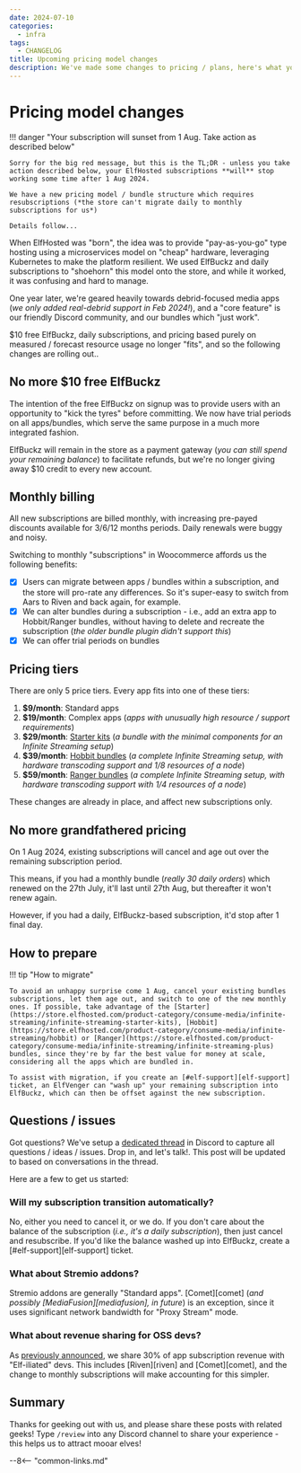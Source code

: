 ```yaml
---
date: 2024-07-10
categories:
  - infra
tags:
  - CHANGELOG
title: Upcoming pricing model changes
description: We've made some changes to pricing / plans, here's what you need to know
---
```


# Pricing model changes

!!! danger "Your subscription will sunset from 1 Aug. Take action as described below"

    Sorry for the big red message, but this is the TL;DR - unless you take action described below, your ElfHosted subscriptions **will** stop working some time after 1 Aug 2024. 
    
    We have a new pricing model / bundle structure which requires resubscriptions (*the store can't migrate daily to monthly subscriptions for us*)

    Details follow...

When ElfHosted was "born", the idea was to provide "pay-as-you-go" type hosting using a microservices model on "cheap" hardware, leveraging Kubernetes to make the platform resilient. We used ElfBuckz and daily subscriptions to "shoehorn" this model onto the store, and while it worked, it was confusing and hard to manage.

One year later, we're geared heavily towards debrid-focused media apps (*we only added real-debrid support in Feb 2024!*), and a "core feature" is our friendly Discord community, and our bundles which "just work".

$10 free ElfBuckz, daily subscriptions, and pricing based purely on measured / forecast resource usage no longer "fits", and so the following changes are rolling out..

<!-- more -->

## No more $10 free ElfBuckz

The intention of the free ElfBuckz on signup was to provide users with an opportunity to "kick the tyres" before committing. We now have trial periods on all apps/bundles, which serve the same purpose in a much more integrated fashion. 

ElfBuckz will remain in the store as a payment gateway (*you can still spend your remaining balance*) to facilitate refunds, but we're no longer giving away $10 credit to every new account.

## Monthly billing

All new subscriptions are billed monthly, with increasing pre-payed discounts available for 3/6/12 months periods. Daily renewals were buggy and noisy.

Switching to monthly "subscriptions" in Woocommerce affords us the following benefits:

* [x] Users can migrate between apps / bundles within a subscription, and the store will pro-rate any differences. So it's super-easy to switch from Aars to Riven and back again, for example.
* [x] We can alter bundles during a subscription - i.e., add an extra app to Hobbit/Ranger bundles, without having to delete and recreate the subscription (*the older bundle plugin didn't support this*)
* [x] We can offer trial periods on bundles

## Pricing tiers

There are only 5 price tiers. Every app fits into one of these tiers:

1. **$9/month**: Standard apps
2. **$19/month**: Complex apps (*apps with unusually high resource / support requirements*)
3. **$29/month**: [Starter kits](https://store.elfhosted.com/product-category/consume-media/infinite-streaming/infinite-streaming-starter-kits)   (*a bundle with the minimal components for an Infinite Streaming setup*)
4. **$39/month**: [Hobbit bundles](https://store.elfhosted.com/product-category/consume-media/infinite-streaming/hobbit) (*a complete Infinite Streaming setup, with hardware transcoding support and 1/8 resources of a node*)
5. **$59/month**: [Ranger bundles](https://store.elfhosted.com/product-category/consume-media/infinite-streaming/infinite-streaming-plus) (*a complete Infinite Streaming setup, with hardware transcoding support with 1/4 resources of a node*)

These changes are already in place, and affect new subscriptions only.

## No more grandfathered pricing

On 1 Aug 2024, existing subscriptions will cancel and age out over the remaining subscription period.

This means, if you had a monthly bundle (*really 30 daily orders*) which renewed on the 27th July, it'll last until 27th Aug, but thereafter it won't renew again.

However, if you had a daily, ElfBuckz-based subscription, it'd stop after 1 final day.

## How to prepare

!!! tip "How to migrate"

    To avoid an unhappy surprise come 1 Aug, cancel your existing bundles subscriptions, let them age out, and switch to one of the new monthly ones. If possible, take advantage of the [Starter](https://store.elfhosted.com/product-category/consume-media/infinite-streaming/infinite-streaming-starter-kits), [Hobbit](https://store.elfhosted.com/product-category/consume-media/infinite-streaming/hobbit) or [Ranger](https://store.elfhosted.com/product-category/consume-media/infinite-streaming/infinite-streaming-plus) bundles, since they're by far the best value for money at scale, considering all the apps which are bundled in.

    To assist with migration, if you create an [#elf-support][elf-support] ticket, an ElfVenger can "wash up" your remaining subscription into ElfBuckz, which can then be offset against the new subscription.

## Questions / issues

Got questions? We've setup a [dedicated thread](https://discord.com/channels/396055506072109067/1260399511491051541) in Discord to capture all questions / ideas / issues. Drop in, and let's talk!. This post will be updated to based on conversations in the thread.

Here are a few to get us started:

### Will my subscription transition automatically?

No, either you need to cancel it, or we do. If you don't care about the balance of the subscription (*i.e., it's a daily subscription*), then just cancel and resubscribe. If you'd like the balance washed up into ElfBuckz, create a [#elf-support][elf-support] ticket.

### What about Stremio addons?

Stremio addons are generally "Standard apps". [Comet][comet] (*and possibly [MediaFusion][mediafusion], in future*) is an exception, since it uses significant network bandwidth for "Proxy Stream" mode.

### What about revenue sharing for OSS devs?

As [previously announced](/blog/2024/06/12/riven-is-ready-for-testing/), we share 30% of app subscription revenue with "Elf-iliated" devs. This includes [Riven][riven] and [Comet][comet], and the change to monthly subscriptions will make accounting for this simpler.

## Summary

Thanks for geeking out with us, and please share these posts with related geeks! Type `/review` into any Discord channel to share your experience - this helps us to attract mooar elves!

--8<-- "common-links.md"

[^1]: Delta is meaningless in this case because the previous count included pods left running in error by the provisioning script